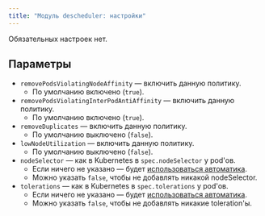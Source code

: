 ```yaml
---
title: "Модуль descheduler: настройки"
---
```


Обязательных настроек нет.

## Параметры

* `removePodsViolatingNodeAffinity` — включить данную политику.
  * По умолчанию включено (`true`).
* `removePodsViolatingInterPodAntiAffinity` — включить данную политику.
  * По умолчанию включено (`true`).
* `removeDuplicates` — включить данную политику.
  * По умолчанию выключено (`false`).
* `lowNodeUtilization` — включить данную политику.
  * По умолчанию выключено (`false`).
* `nodeSelector` — как в Kubernetes в `spec.nodeSelector` у pod'ов.
  * Если ничего не указано — будет [использоваться автоматика](/overview.html#выделение-узлов-под-определенный-вид-нагрузки).
  * Можно указать `false`, чтобы не добавлять никакой nodeSelector.
* `tolerations` — как в Kubernetes в `spec.tolerations` у pod'ов.
  * Если ничего не указано — будет [использоваться автоматика](/overview.html#выделение-узлов-под-определенный-вид-нагрузки).
  * Можно указать `false`, чтобы не добавлять никакие toleration'ы.
